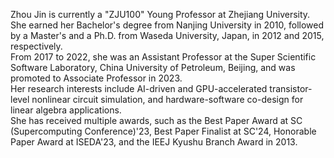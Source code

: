Zhou Jin is currently a "ZJU100" Young Professor at Zhejiang University. She earned her Bachelor's degree from Nanjing University in 2010, followed by a Master's and a Ph.D. from Waseda University, Japan, in 2012 and 2015, respectively.  
From 2017 to 2022, she was an Assistant Professor at the Super Scientific Software Laboratory, China University of Petroleum, Beijing, and was promoted to Associate Professor in 2023.  
Her research interests include AI-driven and GPU-accelerated transistor-level nonlinear circuit simulation, and hardware-software co-design for linear algebra applications.  
She has received multiple awards, such as the Best Paper Award at SC (Supercomputing Conference)'23, Best Paper Finalist at SC'24, Honorable Paper Award at ISEDA'23, and the IEEJ Kyushu Branch Award in 2013.  
